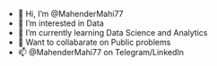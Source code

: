 - 👋 Hi, I’m @MahenderMahi77
- 👀 I’m interested in Data
- 🌱 I’m currently learning Data Science and Analytics
- 💞️ Want to collabarate on Public problems
- 📫 @MahenderMahi77 on Telegram/LinkedIn

<!---
MahenderMahi77/MahenderMahi77 is a ✨ special ✨ repository because its `README.md` (this file) appears on your GitHub profile.
You can click the Preview link to take a look at your changes.
--->
